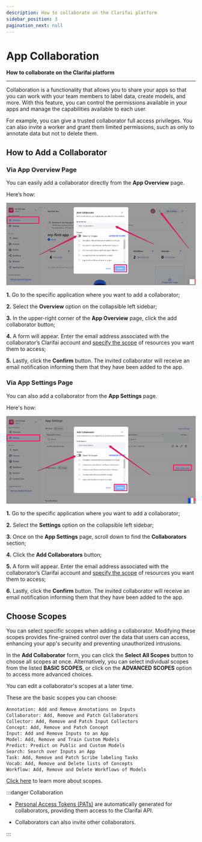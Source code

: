 ```yaml
---
description: How to collaborate on the Clarifai platform
sidebar_position: 3
pagination_next: null
---
```


# App Collaboration

**How to collaborate on the Clarifai platform**
<hr />

Collaboration is a functionality that allows you to share your apps so that you can work with your team members to label data, create models, and more. With this feature, you can control the permissions available in your apps and manage the capabilities available to each user. 

For example, you can give a trusted collaborator full access privileges. You can also invite a worker and grant them limited permissions, such as only to annotate data but not to delete them.

## How to Add a Collaborator

### Via App Overview Page

You can easily add a collaborator directly from the **App Overview** page. 

Here’s how:

![](/img/others-2/app-collaboration-1.png)

**1.** Go to the specific application where you want to add a collaborator;

**2.** Select the **Overview** option on the collapsible left sidebar;

**3.** In the upper-right corner of the **App Overview** page, click the add collaborator button;

**4.** A form will appear. Enter the email address associated with the collaborator’s Clarifai account and [specify the scope](#choose-scopes) of resources you want them to access;

**5.** Lastly, click the **Confirm** button. The invited collaborator will receive an email notification informing them that they have been added to the app.

### Via App Settings Page

You can also add a collaborator from the **App Settings** page. 

Here's how: 

![](/img/others-2/app-collaboration-2.png)


**1.** Go to the specific application where you want to add a collaborator;

**2.** Select the **Settings** option on the collapsible left sidebar;

**3.** Once on the **App Settings** page, scroll down to find the **Collaborators** section;

**4.** Click the **Add Collaborators** button;

**5.** A form will appear. Enter the email address associated with the collaborator’s Clarifai account and [specify the scope](#choose-scopes) of resources you want them to access;

**6.** Lastly, click the **Confirm** button. The invited collaborator will receive an email notification informing them that they have been added to the app.

## Choose Scopes

You can select specific scopes when adding a collaborator. Modifying these scopes provides fine-grained control over the data that users can access, enhancing your app's security and preventing unauthorized intrusions.

In the **Add Collaborator** form, you can click the **Select All Scopes** button to choose all scopes at once. Alternatively, you can select individual scopes from the listed **BASIC SCOPES**, or click on the **ADVANCED SCOPES** option to access more advanced choices.

You can edit a collaborator's scopes at a later time.

These are the basic scopes you can choose:

```text
Annotation: Add and Remove Annotations on Inputs
Collaborator: Add, Remove and Patch Collaborators
Collector: Add, Remove and Patch Input Collectors
Concept: Add, Remove and Patch Concept
Input: Add and Remove Inputs to an App
Model: Add, Remove and Train Custom Models
Predict: Predict on Public and Custom Models
Search: Search over Inputs an App
Task: Add, Remove and Patch Scribe labeling Tasks
Vocab: Add, Remove and Delete lists of Concepts
Workflow: Add, Remove and Delete Workflows of Models
```

[Click here](https://docs.clarifai.com/clarifai-basics/authentication/scopes/) to learn more about scopes.


:::danger Collaboration

* [Personal Access Tokens (PATs)](https://docs.clarifai.com/clarifai-basics/authentication/personal-access-tokens) are automatically generated for collaborators, providing them access to the Clarifai API.

* Collaborators can also invite other collaborators.

:::